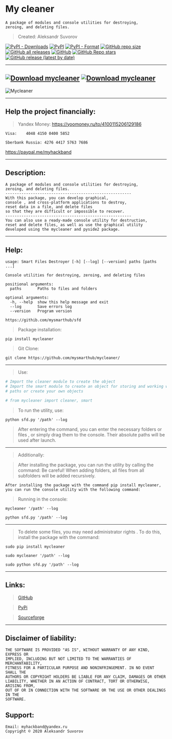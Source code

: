 My cleaner
===

    A package of modules and console utilities for destroying,
    zeroing, and deleting files.

>Created: Aleksandr Suvorov

[![PyPI - Downloads](https://img.shields.io/pypi/dm/mycleaner?label=pypi%20downloads)](https://pypi.org/project/mycleaner/)
[![PyPI](https://img.shields.io/pypi/v/mycleaner)](https://pypi.org/project/mycleaner/)
[![PyPI - Format](https://img.shields.io/pypi/format/mycleaner)](https://pypi.org/project/mycleaner/)
[![GitHub repo size](https://img.shields.io/github/repo-size/mysmarthub/mycleaner)](https://github.com/mysmarthub/mycleaner/)
[![GitHub all releases](https://img.shields.io/github/downloads/mysmarthub/mycleaner/total?label=github%20downloads)](https://github.com/mysmarthub/mycleaner/)
[![GitHub](https://img.shields.io/github/license/mysmarthub/mycleaner)](https://github.com/mysmarthub/mycleaner/)
[![GitHub Repo stars](https://img.shields.io/github/stars/mysmarthub/mycleaner?style=social)](https://github.com/mysmarthub/mycleaner)
[![GitHub release (latest by date)](https://img.shields.io/github/v/release/mysmarthub/mycleaner)](https://github.com/mysmarthub/mycleaner/)


---
[![Download mycleaner](https://a.fsdn.com/con/app/sf-download-button)](https://sourceforge.net/projects/mycleaner-package/files/latest/download)
[![Download mycleaner](https://img.shields.io/sourceforge/dt/mycleaner-package.svg)](https://sourceforge.net/projects/mycleaner-package/files/latest/download)
---

![Mycleaner](https://github.com/mysmarthub/mycleaner/raw/master/images/logo.png)

---

Help the project financially:
---
>Yandex Money:
https://yoomoney.ru/to/4100115206129186

    Visa:    4048 4150 0400 5852

    Sberbank Russia: 4276 4417 5763 7686

https://paypal.me/myhackband

---

Description:
---
    A package of modules and console utilities for destroying,
    zeroing, and deleting files.
    -------------------------------------------------------
    With this package, you can develop graphical,
    console , and cross-platform applications to destroy,
    reset data in a file, and delete files
    so that they are difficult or impossible to recover.
    -------------------------------------------------------
    You can also use a ready-made console utility for destruction,
    reset and delete files, as well as use the graphical utility 
    developed using the mycleaner and pyside2 package.

---
Help:
---
```
usage: Smart Files Destroyer [-h] [--log] [--version] paths [paths ...]

Console utilities for destroying, zeroing, and deleting files

positional arguments:
  paths       Paths to files and folders

optional arguments:
  -h, --help  show this help message and exit
  --log       Save errors log
  --version   Program version

https://githib.com/mysmarthub/sfd

```

>Package installation:

`pip install mycleaner`

>Git Clone:

`git clone https://github.com/mysmarthub/mycleaner/`

---

>Use:

```python
# Import the cleaner module to create the object
# Import the smart module to create an object for storing and working with 
# paths or create your own objects

# from mycleaner import cleaner, smart
```
>To run the utility, use:

```
python sfd.py '/path' --log
```


>After entering the command, you can enter the necessary folders or files
, or simply drag them to the console. Their absolute paths will be used after launch.

---
>Additionally:

>After installing the package, you can run the utility by calling the command:
>Be careful! When adding folders, all files from all subfolders 
will be added recursively.

    After installing the package with the command pip install mycleaner,
    you can run the console utility with the following command:

>Running in the console:

```
mycleaner '/path' --log
```

```
python sfd.py '/path' --log
```

---

>To delete some files, you may need administrator rights .
> To do this, install the package with the command:

```
sudo pip install mycleaner
```

```
sudo mycleaner '/path' --log
```

```commandline
sudo python sfd.py '/path' --log
```

---
Links:
---
>[GitHub](https://github.com/mysmarthub/mycleaner)

>[PyPi](https://pypi.org/project/mycleaner/)
 
>[Sourceforge](https://sourceforge.net/projects/mycleaner-package/files/latest/download)
---

Disclaimer of liability:
------------------------
    THE SOFTWARE IS PROVIDED "AS IS", WITHOUT WARRANTY OF ANY KIND, EXPRESS OR
    IMPLIED, INCLUDING BUT NOT LIMITED TO THE WARRANTIES OF MERCHANTABILITY,
    FITNESS FOR A PARTICULAR PURPOSE AND NONINFRINGEMENT. IN NO EVENT SHALL THE
    AUTHORS OR COPYRIGHT HOLDERS BE LIABLE FOR ANY CLAIM, DAMAGES OR OTHER
    LIABILITY, WHETHER IN AN ACTION OF CONTRACT, TORT OR OTHERWISE, ARISING FROM,
    OUT OF OR IN CONNECTION WITH THE SOFTWARE OR THE USE OR OTHER DEALINGS IN THE
    SOFTWARE.

Support:
---
    Email: myhackband@yandex.ru
    Copyright © 2020 Aleksandr Suvorov
